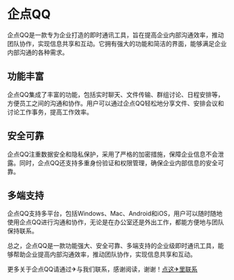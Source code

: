 # 企点QQ

企点QQ是一款专为企业打造的即时通讯工具，旨在提高企业内部沟通效率，推动团队协作，实现信息共享和互动。它拥有强大的功能和简洁的界面，能够满足企业内部沟通的各种需求。

## 功能丰富

企点QQ集成了丰富的功能，包括实时聊天、文件传输、群组讨论、日程安排等，方便员工之间的沟通和协作。用户可以通过企点QQ轻松地分享文件、安排会议和讨论工作事务，提高工作效率。

## 安全可靠

企点QQ注重数据安全和隐私保护，采用了严格的加密措施，保障企业信息不会泄露。同时，企点QQ还支持多重身份验证和权限管理，确保企业内部信息的安全可靠。

## 多端支持

企点QQ支持多平台，包括Windows、Mac、Android和iOS，用户可以随时随地使用企点QQ进行沟通和协作，无论是在办公室还是外出工作，都能方便地与团队保持联系。

总之，企点QQ是一款功能强大、安全可靠、多端支持的企业级即时通讯工具，能够帮助企业提高内部沟通效率，推动团队协作，实现信息共享和互动。

更多关于企点QQ请通过✈与我们联系，感谢阅读，谢谢！[点这✈里联系](https://b.k02.cc)
